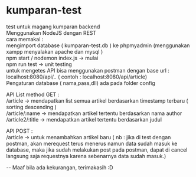# kumparan-test
test untuk magang kumparan backend<br/>
Menggunakan NodeJS dengan REST<br/>
cara memakai :<br/>
mengimport database ( kumparan-test.db ) ke phpmyadmin (menggunakan xampp menyalakan apache dan mysql )<br/>
npm start / nodemon index.js -> mulai <br/>
npm run test -> unit testing<br/>
untuk mengetes API bisa menggunakan postman dengan base url : localhost:8080/api/.. ( contoh : localhost:8080/api/article)<br/>
Pengaturan database ( nama,pass,dll) ada pada folder config<br/>

API List method GET :<br/>
/article -> mendapatkan list semua artikel berdasarkan timestamp terbaru ( sorting descending )<br/>
/article/:name -> mendapatkan artikel tertentu berdasarkan nama author<br/>
/article2/:title -> mendapatkan artikel tertentu berdasarkan judul<br/>

API POST :<br/>
/article -> untuk menambahkan artikel baru ( nb : jika di test dengan postman, akan merequest terus menerus namun data sudah masuk ke database, maka jika sudah melakukan post pada postman, dapat di cancel langsung saja requestnya karena sebenarnya data sudah masuk.)<br/>

-- Maaf bila ada kekurangan, terimakasih :D
